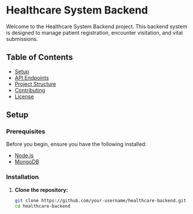 # Healthcare System Backend

Welcome to the Healthcare System Backend project. This backend system is designed to manage patient registration, encounter visitation, and vital submissions.

## Table of Contents

- [Setup](#setup)
- [API Endpoints](#api-endpoints)
- [Project Structure](#project-structure)
- [Contributing](#contributing)
- [License](#license)

## Setup

### Prerequisites

Before you begin, ensure you have the following installed:

- [Node.js](https://nodejs.org/)
- [MongoDB](https://www.mongodb.com/try/download/community)

### Installation

1. **Clone the repository:**
   ```bash
   git clone https://github.com/your-username/healthcare-backend.git
   cd healthcare-backend
